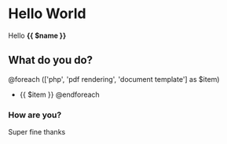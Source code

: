 # Hello World

Hello **{{ $name }}**

## What do you do?

@foreach (['php', 'pdf rendering', 'document template'] as $item)
- {{ $item }}
@endforeach

### How are you?

Super fine thanks
